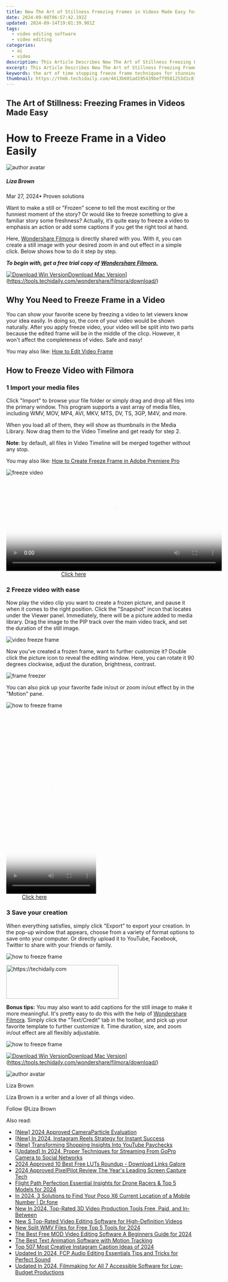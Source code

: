 ```yaml
---
title: New The Art of Stillness Freezing Frames in Videos Made Easy for 2024
date: 2024-09-08T06:57:42.192Z
updated: 2024-09-14T19:01:39.901Z
tags: 
  - video editing software
  - video editing
categories: 
  - ai
  - video
description: This Article Describes New The Art of Stillness Freezing Frames in Videos Made Easy for 2024
excerpt: This Article Describes New The Art of Stillness Freezing Frames in Videos Made Easy for 2024
keywords: the art of time stopping freeze frame techniques for stunning videos,capture the moment freezing frames in videos with ease,the secret to captivating videos freeze frames made easy,the art of stillness freezing frames in videos made easy,easy video editing for beginners 2024s best free and paid software,freeze rewind repeat mastering the art of frozen frames in video editing,capture the moment freezing frames in videos made simple
thumbnail: https://thmb.techidaily.com/4413b601ad195439beff9581253d1c8f619535fc721b43b4dca709d022c56e41.jpg
---
```


## The Art of Stillness: Freezing Frames in Videos Made Easy

# How to Freeze Frame in a Video Easily

![author avatar](https://lh5.googleusercontent.com/-AIMmjowaFs4/AAAAAAAAAAI/AAAAAAAAABc/Y5UmwDaI7HU/s250-c-k/photo.jpg)

##### Liza Brown

 Mar 27, 2024• Proven solutions

Want to make a still or "Frozen" scene to tell the most exciting or the funniest moment of the story? Or would like to freeze something to give a familiar story some freshness? Actually, it’s quite easy to freeze a video to emphasis an action or add some captions if you get the right tool at hand.

Here, [Wondershare Filmora](https://tools.techidaily.com/wondershare/filmora/download/) is directly shared with you. With it, you can create a still image with your desired zoom in and out effect in a simple click. Below shows how to do it step by step.

**_To begin with, get a free trial copy of [Wondershare Filmora.](https://tools.techidaily.com/wondershare/filmora/download/)_**

[![Download Win Version](https://images.wondershare.com/filmora/guide/download-btn-win.jpg)](https://tools.techidaily.com/wondershare/filmora/download/)[Download Mac Version](https://images.wondershare.com/filmora/guide/download-btn-mac.jpg)](https://tools.techidaily.com/wondershare/filmora/download/)

## Why You Need to Freeze Frame in a Video

You can show your favorite scene by freezing a video to let viewers know your idea easily. In doing so, the core of your video would be shown naturally. After you apply freeze video, your video will be split into two parts because the edited frame will be in the middle of the clicp. However, it won't affect the completeness of video. Safe and easy!

You may also like: [How to Edit Video Frame](https://tools.techidaily.com/wondershare/filmora/download/)

## How to Freeze Video with Filmora

### 1 Import your media files

Click "Import" to browse your file folder or simply drag and drop all files into the primary window. This program supports a vast array of media files, including WMV, MOV, MP4, AVI, MKV, MTS, DV, TS, 3GP, M4V, and more.

When you load all of them, they will show as thumbnails in the Media Library. Now drag them to the Video Timeline and get ready for step 2.

**Note**: by default, all files in Video Timeline will be merged together without any stop.

You may also like: [How to Create Freeze Frame in Adobe Premiere Pro](https://tools.techidaily.com/wondershare/filmora/download/)

![freeze video](https://images.wondershare.com/filmora/article-images/video-editor-main-interface-1.jpg)

<!-- affiliate ads begin -->
<span id="1983475">
					<video width="576" height="240" style="cursor:pointer"
           poster="//a.impactradius-go.com/display-clicktoplayimage/1983475.png"
           onclick="if(!this.playClicked){this.play();this.setAttribute('controls',true);this.playClicked=true;}">
	   <source src="//a.impactradius-go.com/display-ad/22993-1983475">
	   <img src="//a.impactradius-go.com/display-clicktoplayimage/1983475.png" style="border: none; height: 100%; width: 100%; object-fit: contain">
	</video>
	<div style="width:360px;text-align:center"><a href="javascript:window.open(decodeURIComponent('https%3A%2F%2Fhomestyler.sjv.io%2Fc%2F5597632%2F1983475%2F22993'), '_blank');void(0);">Click here</a></div>
</span>
<img height="0" width="0" src="https://imp.pxf.io/i/5597632/1983475/22993" style="position:absolute;visibility:hidden;" border="0" />
<!-- affiliate ads end -->

### 2 Freeze video with ease

Now play the video clip you want to create a frozen picture, and pause it when it comes to the right position. Click the "Snapshot" incon that locates under the Viewer panel. Immediately, there will be a picture added to media library. Drag the image to the PIP track over the main video track, and set the duration of the still image.

![video freeze frame](https://images.wondershare.com/filmora/article-images/freeze-frame-filmora.jpg)

Now you've created a frozen frame, want to further customize it? Double click the picture icon to reveal the editing window. Here, you can rotate it 90 degrees clockwise, adjust the duration, brightness, contrast.

![frame freezer](https://images.wondershare.com/filmora/article-images/photo-editing-filmora.jpg)

You can also pick up your favorite fade in/out or zoom in/out effect by in the "Motion" pane.

![how to freeze frame](https://images.wondershare.com/filmora/article-images/motion-pannel-filmora.jpg)

<!-- affiliate ads begin -->
<span id="1770544">
					<video width="240" height="480" style="cursor:pointer"
           poster="//a.impactradius-go.com/display-clicktoplayimage/1770544.png"
           onclick="if(!this.playClicked){this.play();this.setAttribute('controls',true);this.playClicked=true;}">
	   <source src="//a.impactradius-go.com/display-ad/20702-1770544">
	   <img src="//a.impactradius-go.com/display-clicktoplayimage/1770544.png" style="border: none; height: 100%; width: 100%; object-fit: contain">
	</video>
	<div style="width:150px;text-align:center"><a href="javascript:window.open(decodeURIComponent('https%3A%2F%2Ftokenmetrics.sjv.io%2Fc%2F5597632%2F1770544%2F20702'), '_blank');void(0);">Click here</a></div>
</span>
<img height="0" width="0" src="https://imp.pxf.io/i/5597632/1770544/20702" style="position:absolute;visibility:hidden;" border="0" />
<!-- affiliate ads end -->

### 3 Save your creation

When everything satisfies, simply click "Export" to export your creation. In the pop-up window that appears, choose from a variety of format options to save onto your computer. Or directly upload it to YouTube, Facebook, Twitter to share with your friends or family.

![how to freeze frame](https://images.wondershare.com/filmora/article-images/export-video-filmora.jpg)

<!-- affiliate ads begin -->
<a href="https://aligracehair.sjv.io/c/5597632/2115915/19272" target="_top" id="2115915">
  <img src="//a.impactradius-go.com/display-ad/19272-2115915" border="0" alt="https://techidaily.com" width="300" height="90"/>
</a>
<img height="0" width="0" src="https://aligracehair.sjv.io/i/5597632/2115915/19272" style="position:absolute;visibility:hidden;" border="0" />
<!-- affiliate ads end -->

**Bonus tips:**
You may also want to add captions for the still image to make it more meaningful. It's pretty easy to do this with the help of [Wondershare Filmora](https://tools.techidaily.com/wondershare/filmora/download/). Simply click the "Text/Credit" tab in the toolbar, and pick up your favorite template to further customize it. Time duration, size, and zoom in/out effect are all flexibly adjustable.

![how to freeze frame](https://images.wondershare.com/filmora/article-images/add-text-filmora9.jpg)

[![Download Win Version](https://images.wondershare.com/filmora/guide/download-btn-win.jpg)](https://tools.techidaily.com/wondershare/filmora/download/)[Download Mac Version](https://images.wondershare.com/filmora/guide/download-btn-mac.jpg)](https://tools.techidaily.com/wondershare/filmora/download/)

![author avatar](https://lh5.googleusercontent.com/-AIMmjowaFs4/AAAAAAAAAAI/AAAAAAAAABc/Y5UmwDaI7HU/s250-c-k/photo.jpg)

Liza Brown

Liza Brown is a writer and a lover of all things video.

Follow @Liza Brown

<ins class="adsbygoogle"
      style="display:block"
      data-ad-client="ca-pub-7571918770474297"
      data-ad-slot="8358498916"
      data-ad-format="auto"
      data-full-width-responsive="true"></ins>

<span class="atpl-alsoreadstyle">Also read:</span>
<div><ul>
<li><a href="https://screen-mirroring-recording.techidaily.com/new-2024-approved-cameraparticle-evaluation/"><u>[New] 2024 Approved CameraParticle Evaluation</u></a></li>
<li><a href="https://instagram-videos.techidaily.com/new-in-2024-instagram-reels-strategy-for-instant-success/"><u>[New] In 2024, Instagram Reels Strategy for Instant Success</u></a></li>
<li><a href="https://facebook-video-footage.techidaily.com/new-transforming-shopping-insights-into-youtube-paychecks/"><u>[New] Transforming Shopping Insights Into YouTube Paychecks</u></a></li>
<li><a href="https://facebook-video-content.techidaily.com/updated-in-2024-proper-techniques-for-streaming-from-gopro-camera-to-social-networks/"><u>[Updated] In 2024, Proper Techniques for Streaming From GoPro Camera to Social Networks</u></a></li>
<li><a href="https://extra-hints.techidaily.com/2024-approved-10-best-free-luts-roundup-download-links-galore/"><u>2024 Approved 10 Best Free LUTs Roundup - Download Links Galore</u></a></li>
<li><a href="https://screen-capture.techidaily.com/2024-approved-pixelpilot-review-the-years-leading-screen-capture-tech/"><u>2024 Approved PixelPilot Review The Year's Leading Screen Capture Tech</u></a></li>
<li><a href="https://fox-http.techidaily.com/flight-path-perfection-essential-insights-for-drone-racers-and-top-5-models-for-2024/"><u>Flight Path Perfection Essential Insights for Drone Racers & Top 5 Models for 2024</u></a></li>
<li><a href="https://android-location-track.techidaily.com/in-2024-3-solutions-to-find-your-poco-x6-current-location-of-a-mobile-number-drfone-by-drfone-virtual-android/"><u>In 2024, 3 Solutions to Find Your Poco X6 Current Location of a Mobile Number | Dr.fone</u></a></li>
<li><a href="https://smart-video-creator.techidaily.com/new-in-2024-top-rated-3d-video-production-tools-free-paid-and-in-between/"><u>New In 2024, Top-Rated 3D Video Production Tools Free, Paid, and In-Between</u></a></li>
<li><a href="https://smart-video-creator.techidaily.com/new-s-top-rated-video-editing-software-for-high-definition-videos/"><u>New S Top-Rated Video Editing Software for High-Definition Videos</u></a></li>
<li><a href="https://smart-video-creator.techidaily.com/new-split-wmv-files-for-free-top-5-tools-for-2024/"><u>New Split WMV Files for Free Top 5 Tools for 2024</u></a></li>
<li><a href="https://smart-video-creator.techidaily.com/the-best-free-mod-video-editing-software-a-beginners-guide-for-2024/"><u>The Best Free MOD Video Editing Software A Beginners Guide for 2024</u></a></li>
<li><a href="https://smart-video-creator.techidaily.com/the-best-text-animation-software-with-motion-tracking/"><u>The Best Text Animation Software with Motion Tracking</u></a></li>
<li><a href="https://tech-renaissance.techidaily.com/top-507-most-creative-instagram-caption-ideas-of-2024/"><u>Top 507 Most Creative Instagram Caption Ideas of 2024</u></a></li>
<li><a href="https://smart-video-creator.techidaily.com/updated-in-2024-fcp-audio-editing-essentials-tips-and-tricks-for-perfect-sound/"><u>Updated In 2024, FCP Audio Editing Essentials Tips and Tricks for Perfect Sound</u></a></li>
<li><a href="https://smart-video-creator.techidaily.com/updated-in-2024-filmmaking-for-all-7-accessible-software-for-low-budget-productions/"><u>Updated In 2024, Filmmaking for All 7 Accessible Software for Low-Budget Productions</u></a></li>
</ul></div>

